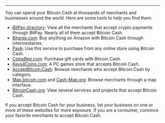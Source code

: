 ---
You can spend your Bitcoin Cash at thousands of merchants and businesses around the world. Here are some tools to help you find them. 

* [BitPay directory](https://bitpay.com/directory/): View all the merchants that accept crypto payments through BitPay. Nearly all of them accept Bitcoin Cash. 
* [Bitgree.com](https://www.bitgree.com/): Buy anything on Amazon with Bitcoin Cash through intermediaries. 
* [Payb](https://payb.io/): Use this service to purchase from any online store using Bitcoin Cash.
* [CoinsBee.com](https://www.coinsbee.com): Purchase gift cards with Bitcoin Cash.
* [Keys4Coins.com](https://www.keys4coins.com/): A PC games store that accepts Bitcoin Cash.
* [AcceptBitcoin.Cash](https://acceptbitcoin.cash/): Browse merchants who accept Bitcoin Cash by category. 
* [Map.bitcoin.com](https://map.bitcoin.com/) and [Cash-Map.org](https://cash-map.org/): Browse merchants through a map interface. 
* [BitcoinCash.org](https://bitcoincash.org/#services): View several services and projects that accept Bitcoin Cash.

If you accept Bitcoin Cash for your business, list your business on one or more of these websites for more exposure. If you are a consumer, convince your favorite merchants to accept Bitcoin Cash.
